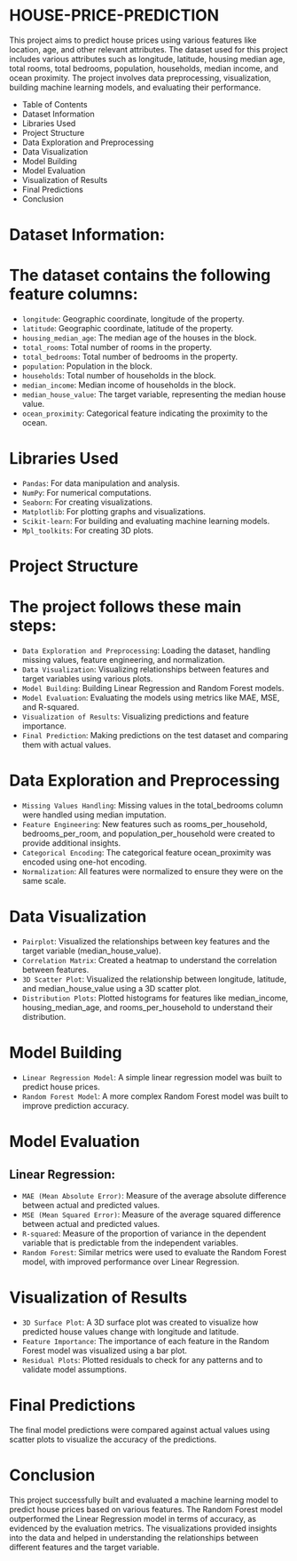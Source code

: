 # HOUSE-PRICE-PREDICTION

This project aims to predict house prices using various features like location, age, and other relevant attributes. The dataset used for this project includes various attributes such as longitude, latitude, housing median age, total rooms, total bedrooms, population, households, median income, and ocean proximity. The project involves data preprocessing, visualization, building machine learning models, and evaluating their performance.

- Table of Contents
- Dataset Information
- Libraries Used
- Project Structure
- Data Exploration and Preprocessing
- Data Visualization
- Model Building
- Model Evaluation
- Visualization of Results
- Final Predictions
- Conclusion


 
# Dataset Information:

 
# The dataset contains the following feature columns:
- `longitude`: Geographic coordinate, longitude of the property.
- `latitude`: Geographic coordinate, latitude of the property.
- `housing_median_age`: The median age of the houses in the block.
- `total_rooms`: Total number of rooms in the property.
- `total_bedrooms`: Total number of bedrooms in the property.
- `population`: Population in the block.
- `households`: Total number of households in the block.
- `median_income`: Median income of households in the block.
- `median_house_value`: The target variable, representing the median house value.
- `ocean_proximity`: Categorical feature indicating the proximity to the ocean.


# Libraries Used
- `Pandas`: For data manipulation and analysis.
- `NumPy`: For numerical computations.
- `Seaborn`: For creating visualizations.
- `Matplotlib`: For plotting graphs and visualizations.
- `Scikit-learn`: For building and evaluating machine learning models.
- `Mpl_toolkits`: For creating 3D plots.



# Project Structure

# The project follows these main steps:
- `Data Exploration and Preprocessing`: Loading the dataset, handling missing values, feature engineering, and normalization.
- `Data Visualization`: Visualizing relationships between features and target variables using various plots.
- `Model Building`: Building Linear Regression and Random Forest models.
- `Model Evaluation`: Evaluating the models using metrics like MAE, MSE, and R-squared.
- `Visualization of Results`: Visualizing predictions and feature importance.
- `Final Prediction`: Making predictions on the test dataset and comparing them with actual values.



# Data Exploration and Preprocessing
- `Missing Values Handling`: Missing values in the total_bedrooms column were handled using median imputation.
- `Feature Engineering`: New features such as rooms_per_household, bedrooms_per_room, and population_per_household were created to provide additional insights.
- `Categorical Encoding`: The categorical feature ocean_proximity was encoded using one-hot encoding.
- `Normalization`: All features were normalized to ensure they were on the same scale.

# Data Visualization
- `Pairplot`: Visualized the relationships between key features and the target variable (median_house_value).
- `Correlation Matrix`: Created a heatmap to understand the correlation between features.
- `3D Scatter Plot`: Visualized the relationship between longitude, latitude, and median_house_value using a 3D scatter plot.
- `Distribution Plots`: Plotted histograms for features like median_income, housing_median_age, and rooms_per_household to understand their distribution.

# Model Building
- `Linear Regression Model`: A simple linear regression model was built to predict house prices.
- `Random Forest Model`: A more complex Random Forest model was built to improve prediction accuracy.

# Model Evaluation
## Linear Regression:
- `MAE (Mean Absolute Error)`: Measure of the average absolute difference between actual and predicted values.
- `MSE (Mean Squared Error)`: Measure of the average squared difference between actual and predicted values.
- `R-squared`: Measure of the proportion of variance in the dependent variable that is predictable from the independent variables.
- `Random Forest`: Similar metrics were used to evaluate the Random Forest model, with improved performance over Linear Regression.

# Visualization of Results
- `3D Surface Plot`: A 3D surface plot was created to visualize how predicted house values change with longitude and latitude.
- `Feature Importance`: The importance of each feature in the Random Forest model was visualized using a bar plot.
- `Residual Plots`: Plotted residuals to check for any patterns and to validate model assumptions.

# Final Predictions
The final model predictions were compared against actual values using scatter plots to visualize the accuracy of the predictions.

# Conclusion
This project successfully built and evaluated a machine learning model to predict house prices based on various features. The Random Forest model outperformed the Linear Regression model in terms of accuracy, as evidenced by the evaluation metrics. The visualizations provided insights into the data and helped in understanding the relationships between different features and the target variable.
